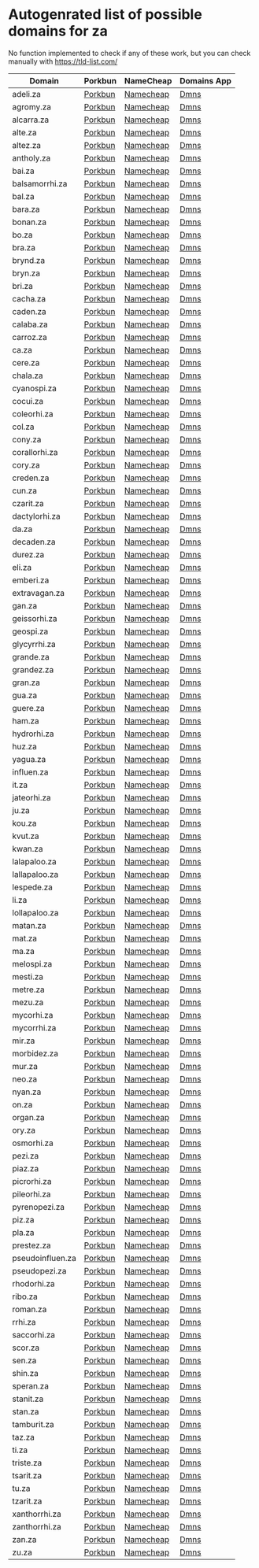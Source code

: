 # Autogenrated list of possible domains for za

No function implemented to check if any of these work, but you can check manually with https://tld-list.com/

| Domain | Porkbun | NameCheap | Domains App |
|---|---|---|---|
| adeli.za | [Porkbun](https://porkbun.com/checkout/search?prb=e814663da1&tlds=&idnLanguage=&search=search&q=adeli.za) | [Namecheap](https://www.namecheap.com/domains/registration/results/?domain=adeli.za) | [Dmns](https://dmns.app/domains?q=adeli.za) |
| agromy.za | [Porkbun](https://porkbun.com/checkout/search?prb=e814663da1&tlds=&idnLanguage=&search=search&q=agromy.za) | [Namecheap](https://www.namecheap.com/domains/registration/results/?domain=agromy.za) | [Dmns](https://dmns.app/domains?q=agromy.za) |
| alcarra.za | [Porkbun](https://porkbun.com/checkout/search?prb=e814663da1&tlds=&idnLanguage=&search=search&q=alcarra.za) | [Namecheap](https://www.namecheap.com/domains/registration/results/?domain=alcarra.za) | [Dmns](https://dmns.app/domains?q=alcarra.za) |
| alte.za | [Porkbun](https://porkbun.com/checkout/search?prb=e814663da1&tlds=&idnLanguage=&search=search&q=alte.za) | [Namecheap](https://www.namecheap.com/domains/registration/results/?domain=alte.za) | [Dmns](https://dmns.app/domains?q=alte.za) |
| altez.za | [Porkbun](https://porkbun.com/checkout/search?prb=e814663da1&tlds=&idnLanguage=&search=search&q=altez.za) | [Namecheap](https://www.namecheap.com/domains/registration/results/?domain=altez.za) | [Dmns](https://dmns.app/domains?q=altez.za) |
| antholy.za | [Porkbun](https://porkbun.com/checkout/search?prb=e814663da1&tlds=&idnLanguage=&search=search&q=antholy.za) | [Namecheap](https://www.namecheap.com/domains/registration/results/?domain=antholy.za) | [Dmns](https://dmns.app/domains?q=antholy.za) |
| bai.za | [Porkbun](https://porkbun.com/checkout/search?prb=e814663da1&tlds=&idnLanguage=&search=search&q=bai.za) | [Namecheap](https://www.namecheap.com/domains/registration/results/?domain=bai.za) | [Dmns](https://dmns.app/domains?q=bai.za) |
| balsamorrhi.za | [Porkbun](https://porkbun.com/checkout/search?prb=e814663da1&tlds=&idnLanguage=&search=search&q=balsamorrhi.za) | [Namecheap](https://www.namecheap.com/domains/registration/results/?domain=balsamorrhi.za) | [Dmns](https://dmns.app/domains?q=balsamorrhi.za) |
| bal.za | [Porkbun](https://porkbun.com/checkout/search?prb=e814663da1&tlds=&idnLanguage=&search=search&q=bal.za) | [Namecheap](https://www.namecheap.com/domains/registration/results/?domain=bal.za) | [Dmns](https://dmns.app/domains?q=bal.za) |
| bara.za | [Porkbun](https://porkbun.com/checkout/search?prb=e814663da1&tlds=&idnLanguage=&search=search&q=bara.za) | [Namecheap](https://www.namecheap.com/domains/registration/results/?domain=bara.za) | [Dmns](https://dmns.app/domains?q=bara.za) |
| bonan.za | [Porkbun](https://porkbun.com/checkout/search?prb=e814663da1&tlds=&idnLanguage=&search=search&q=bonan.za) | [Namecheap](https://www.namecheap.com/domains/registration/results/?domain=bonan.za) | [Dmns](https://dmns.app/domains?q=bonan.za) |
| bo.za | [Porkbun](https://porkbun.com/checkout/search?prb=e814663da1&tlds=&idnLanguage=&search=search&q=bo.za) | [Namecheap](https://www.namecheap.com/domains/registration/results/?domain=bo.za) | [Dmns](https://dmns.app/domains?q=bo.za) |
| bra.za | [Porkbun](https://porkbun.com/checkout/search?prb=e814663da1&tlds=&idnLanguage=&search=search&q=bra.za) | [Namecheap](https://www.namecheap.com/domains/registration/results/?domain=bra.za) | [Dmns](https://dmns.app/domains?q=bra.za) |
| brynd.za | [Porkbun](https://porkbun.com/checkout/search?prb=e814663da1&tlds=&idnLanguage=&search=search&q=brynd.za) | [Namecheap](https://www.namecheap.com/domains/registration/results/?domain=brynd.za) | [Dmns](https://dmns.app/domains?q=brynd.za) |
| bryn.za | [Porkbun](https://porkbun.com/checkout/search?prb=e814663da1&tlds=&idnLanguage=&search=search&q=bryn.za) | [Namecheap](https://www.namecheap.com/domains/registration/results/?domain=bryn.za) | [Dmns](https://dmns.app/domains?q=bryn.za) |
| bri.za | [Porkbun](https://porkbun.com/checkout/search?prb=e814663da1&tlds=&idnLanguage=&search=search&q=bri.za) | [Namecheap](https://www.namecheap.com/domains/registration/results/?domain=bri.za) | [Dmns](https://dmns.app/domains?q=bri.za) |
| cacha.za | [Porkbun](https://porkbun.com/checkout/search?prb=e814663da1&tlds=&idnLanguage=&search=search&q=cacha.za) | [Namecheap](https://www.namecheap.com/domains/registration/results/?domain=cacha.za) | [Dmns](https://dmns.app/domains?q=cacha.za) |
| caden.za | [Porkbun](https://porkbun.com/checkout/search?prb=e814663da1&tlds=&idnLanguage=&search=search&q=caden.za) | [Namecheap](https://www.namecheap.com/domains/registration/results/?domain=caden.za) | [Dmns](https://dmns.app/domains?q=caden.za) |
| calaba.za | [Porkbun](https://porkbun.com/checkout/search?prb=e814663da1&tlds=&idnLanguage=&search=search&q=calaba.za) | [Namecheap](https://www.namecheap.com/domains/registration/results/?domain=calaba.za) | [Dmns](https://dmns.app/domains?q=calaba.za) |
| carroz.za | [Porkbun](https://porkbun.com/checkout/search?prb=e814663da1&tlds=&idnLanguage=&search=search&q=carroz.za) | [Namecheap](https://www.namecheap.com/domains/registration/results/?domain=carroz.za) | [Dmns](https://dmns.app/domains?q=carroz.za) |
| ca.za | [Porkbun](https://porkbun.com/checkout/search?prb=e814663da1&tlds=&idnLanguage=&search=search&q=ca.za) | [Namecheap](https://www.namecheap.com/domains/registration/results/?domain=ca.za) | [Dmns](https://dmns.app/domains?q=ca.za) |
| cere.za | [Porkbun](https://porkbun.com/checkout/search?prb=e814663da1&tlds=&idnLanguage=&search=search&q=cere.za) | [Namecheap](https://www.namecheap.com/domains/registration/results/?domain=cere.za) | [Dmns](https://dmns.app/domains?q=cere.za) |
| chala.za | [Porkbun](https://porkbun.com/checkout/search?prb=e814663da1&tlds=&idnLanguage=&search=search&q=chala.za) | [Namecheap](https://www.namecheap.com/domains/registration/results/?domain=chala.za) | [Dmns](https://dmns.app/domains?q=chala.za) |
| cyanospi.za | [Porkbun](https://porkbun.com/checkout/search?prb=e814663da1&tlds=&idnLanguage=&search=search&q=cyanospi.za) | [Namecheap](https://www.namecheap.com/domains/registration/results/?domain=cyanospi.za) | [Dmns](https://dmns.app/domains?q=cyanospi.za) |
| cocui.za | [Porkbun](https://porkbun.com/checkout/search?prb=e814663da1&tlds=&idnLanguage=&search=search&q=cocui.za) | [Namecheap](https://www.namecheap.com/domains/registration/results/?domain=cocui.za) | [Dmns](https://dmns.app/domains?q=cocui.za) |
| coleorhi.za | [Porkbun](https://porkbun.com/checkout/search?prb=e814663da1&tlds=&idnLanguage=&search=search&q=coleorhi.za) | [Namecheap](https://www.namecheap.com/domains/registration/results/?domain=coleorhi.za) | [Dmns](https://dmns.app/domains?q=coleorhi.za) |
| col.za | [Porkbun](https://porkbun.com/checkout/search?prb=e814663da1&tlds=&idnLanguage=&search=search&q=col.za) | [Namecheap](https://www.namecheap.com/domains/registration/results/?domain=col.za) | [Dmns](https://dmns.app/domains?q=col.za) |
| cony.za | [Porkbun](https://porkbun.com/checkout/search?prb=e814663da1&tlds=&idnLanguage=&search=search&q=cony.za) | [Namecheap](https://www.namecheap.com/domains/registration/results/?domain=cony.za) | [Dmns](https://dmns.app/domains?q=cony.za) |
| corallorhi.za | [Porkbun](https://porkbun.com/checkout/search?prb=e814663da1&tlds=&idnLanguage=&search=search&q=corallorhi.za) | [Namecheap](https://www.namecheap.com/domains/registration/results/?domain=corallorhi.za) | [Dmns](https://dmns.app/domains?q=corallorhi.za) |
| cory.za | [Porkbun](https://porkbun.com/checkout/search?prb=e814663da1&tlds=&idnLanguage=&search=search&q=cory.za) | [Namecheap](https://www.namecheap.com/domains/registration/results/?domain=cory.za) | [Dmns](https://dmns.app/domains?q=cory.za) |
| creden.za | [Porkbun](https://porkbun.com/checkout/search?prb=e814663da1&tlds=&idnLanguage=&search=search&q=creden.za) | [Namecheap](https://www.namecheap.com/domains/registration/results/?domain=creden.za) | [Dmns](https://dmns.app/domains?q=creden.za) |
| cun.za | [Porkbun](https://porkbun.com/checkout/search?prb=e814663da1&tlds=&idnLanguage=&search=search&q=cun.za) | [Namecheap](https://www.namecheap.com/domains/registration/results/?domain=cun.za) | [Dmns](https://dmns.app/domains?q=cun.za) |
| czarit.za | [Porkbun](https://porkbun.com/checkout/search?prb=e814663da1&tlds=&idnLanguage=&search=search&q=czarit.za) | [Namecheap](https://www.namecheap.com/domains/registration/results/?domain=czarit.za) | [Dmns](https://dmns.app/domains?q=czarit.za) |
| dactylorhi.za | [Porkbun](https://porkbun.com/checkout/search?prb=e814663da1&tlds=&idnLanguage=&search=search&q=dactylorhi.za) | [Namecheap](https://www.namecheap.com/domains/registration/results/?domain=dactylorhi.za) | [Dmns](https://dmns.app/domains?q=dactylorhi.za) |
| da.za | [Porkbun](https://porkbun.com/checkout/search?prb=e814663da1&tlds=&idnLanguage=&search=search&q=da.za) | [Namecheap](https://www.namecheap.com/domains/registration/results/?domain=da.za) | [Dmns](https://dmns.app/domains?q=da.za) |
| decaden.za | [Porkbun](https://porkbun.com/checkout/search?prb=e814663da1&tlds=&idnLanguage=&search=search&q=decaden.za) | [Namecheap](https://www.namecheap.com/domains/registration/results/?domain=decaden.za) | [Dmns](https://dmns.app/domains?q=decaden.za) |
| durez.za | [Porkbun](https://porkbun.com/checkout/search?prb=e814663da1&tlds=&idnLanguage=&search=search&q=durez.za) | [Namecheap](https://www.namecheap.com/domains/registration/results/?domain=durez.za) | [Dmns](https://dmns.app/domains?q=durez.za) |
| eli.za | [Porkbun](https://porkbun.com/checkout/search?prb=e814663da1&tlds=&idnLanguage=&search=search&q=eli.za) | [Namecheap](https://www.namecheap.com/domains/registration/results/?domain=eli.za) | [Dmns](https://dmns.app/domains?q=eli.za) |
| emberi.za | [Porkbun](https://porkbun.com/checkout/search?prb=e814663da1&tlds=&idnLanguage=&search=search&q=emberi.za) | [Namecheap](https://www.namecheap.com/domains/registration/results/?domain=emberi.za) | [Dmns](https://dmns.app/domains?q=emberi.za) |
| extravagan.za | [Porkbun](https://porkbun.com/checkout/search?prb=e814663da1&tlds=&idnLanguage=&search=search&q=extravagan.za) | [Namecheap](https://www.namecheap.com/domains/registration/results/?domain=extravagan.za) | [Dmns](https://dmns.app/domains?q=extravagan.za) |
| gan.za | [Porkbun](https://porkbun.com/checkout/search?prb=e814663da1&tlds=&idnLanguage=&search=search&q=gan.za) | [Namecheap](https://www.namecheap.com/domains/registration/results/?domain=gan.za) | [Dmns](https://dmns.app/domains?q=gan.za) |
| geissorhi.za | [Porkbun](https://porkbun.com/checkout/search?prb=e814663da1&tlds=&idnLanguage=&search=search&q=geissorhi.za) | [Namecheap](https://www.namecheap.com/domains/registration/results/?domain=geissorhi.za) | [Dmns](https://dmns.app/domains?q=geissorhi.za) |
| geospi.za | [Porkbun](https://porkbun.com/checkout/search?prb=e814663da1&tlds=&idnLanguage=&search=search&q=geospi.za) | [Namecheap](https://www.namecheap.com/domains/registration/results/?domain=geospi.za) | [Dmns](https://dmns.app/domains?q=geospi.za) |
| glycyrrhi.za | [Porkbun](https://porkbun.com/checkout/search?prb=e814663da1&tlds=&idnLanguage=&search=search&q=glycyrrhi.za) | [Namecheap](https://www.namecheap.com/domains/registration/results/?domain=glycyrrhi.za) | [Dmns](https://dmns.app/domains?q=glycyrrhi.za) |
| grande.za | [Porkbun](https://porkbun.com/checkout/search?prb=e814663da1&tlds=&idnLanguage=&search=search&q=grande.za) | [Namecheap](https://www.namecheap.com/domains/registration/results/?domain=grande.za) | [Dmns](https://dmns.app/domains?q=grande.za) |
| grandez.za | [Porkbun](https://porkbun.com/checkout/search?prb=e814663da1&tlds=&idnLanguage=&search=search&q=grandez.za) | [Namecheap](https://www.namecheap.com/domains/registration/results/?domain=grandez.za) | [Dmns](https://dmns.app/domains?q=grandez.za) |
| gran.za | [Porkbun](https://porkbun.com/checkout/search?prb=e814663da1&tlds=&idnLanguage=&search=search&q=gran.za) | [Namecheap](https://www.namecheap.com/domains/registration/results/?domain=gran.za) | [Dmns](https://dmns.app/domains?q=gran.za) |
| gua.za | [Porkbun](https://porkbun.com/checkout/search?prb=e814663da1&tlds=&idnLanguage=&search=search&q=gua.za) | [Namecheap](https://www.namecheap.com/domains/registration/results/?domain=gua.za) | [Dmns](https://dmns.app/domains?q=gua.za) |
| guere.za | [Porkbun](https://porkbun.com/checkout/search?prb=e814663da1&tlds=&idnLanguage=&search=search&q=guere.za) | [Namecheap](https://www.namecheap.com/domains/registration/results/?domain=guere.za) | [Dmns](https://dmns.app/domains?q=guere.za) |
| ham.za | [Porkbun](https://porkbun.com/checkout/search?prb=e814663da1&tlds=&idnLanguage=&search=search&q=ham.za) | [Namecheap](https://www.namecheap.com/domains/registration/results/?domain=ham.za) | [Dmns](https://dmns.app/domains?q=ham.za) |
| hydrorhi.za | [Porkbun](https://porkbun.com/checkout/search?prb=e814663da1&tlds=&idnLanguage=&search=search&q=hydrorhi.za) | [Namecheap](https://www.namecheap.com/domains/registration/results/?domain=hydrorhi.za) | [Dmns](https://dmns.app/domains?q=hydrorhi.za) |
| huz.za | [Porkbun](https://porkbun.com/checkout/search?prb=e814663da1&tlds=&idnLanguage=&search=search&q=huz.za) | [Namecheap](https://www.namecheap.com/domains/registration/results/?domain=huz.za) | [Dmns](https://dmns.app/domains?q=huz.za) |
| yagua.za | [Porkbun](https://porkbun.com/checkout/search?prb=e814663da1&tlds=&idnLanguage=&search=search&q=yagua.za) | [Namecheap](https://www.namecheap.com/domains/registration/results/?domain=yagua.za) | [Dmns](https://dmns.app/domains?q=yagua.za) |
| influen.za | [Porkbun](https://porkbun.com/checkout/search?prb=e814663da1&tlds=&idnLanguage=&search=search&q=influen.za) | [Namecheap](https://www.namecheap.com/domains/registration/results/?domain=influen.za) | [Dmns](https://dmns.app/domains?q=influen.za) |
| it.za | [Porkbun](https://porkbun.com/checkout/search?prb=e814663da1&tlds=&idnLanguage=&search=search&q=it.za) | [Namecheap](https://www.namecheap.com/domains/registration/results/?domain=it.za) | [Dmns](https://dmns.app/domains?q=it.za) |
| jateorhi.za | [Porkbun](https://porkbun.com/checkout/search?prb=e814663da1&tlds=&idnLanguage=&search=search&q=jateorhi.za) | [Namecheap](https://www.namecheap.com/domains/registration/results/?domain=jateorhi.za) | [Dmns](https://dmns.app/domains?q=jateorhi.za) |
| ju.za | [Porkbun](https://porkbun.com/checkout/search?prb=e814663da1&tlds=&idnLanguage=&search=search&q=ju.za) | [Namecheap](https://www.namecheap.com/domains/registration/results/?domain=ju.za) | [Dmns](https://dmns.app/domains?q=ju.za) |
| kou.za | [Porkbun](https://porkbun.com/checkout/search?prb=e814663da1&tlds=&idnLanguage=&search=search&q=kou.za) | [Namecheap](https://www.namecheap.com/domains/registration/results/?domain=kou.za) | [Dmns](https://dmns.app/domains?q=kou.za) |
| kvut.za | [Porkbun](https://porkbun.com/checkout/search?prb=e814663da1&tlds=&idnLanguage=&search=search&q=kvut.za) | [Namecheap](https://www.namecheap.com/domains/registration/results/?domain=kvut.za) | [Dmns](https://dmns.app/domains?q=kvut.za) |
| kwan.za | [Porkbun](https://porkbun.com/checkout/search?prb=e814663da1&tlds=&idnLanguage=&search=search&q=kwan.za) | [Namecheap](https://www.namecheap.com/domains/registration/results/?domain=kwan.za) | [Dmns](https://dmns.app/domains?q=kwan.za) |
| lalapaloo.za | [Porkbun](https://porkbun.com/checkout/search?prb=e814663da1&tlds=&idnLanguage=&search=search&q=lalapaloo.za) | [Namecheap](https://www.namecheap.com/domains/registration/results/?domain=lalapaloo.za) | [Dmns](https://dmns.app/domains?q=lalapaloo.za) |
| lallapaloo.za | [Porkbun](https://porkbun.com/checkout/search?prb=e814663da1&tlds=&idnLanguage=&search=search&q=lallapaloo.za) | [Namecheap](https://www.namecheap.com/domains/registration/results/?domain=lallapaloo.za) | [Dmns](https://dmns.app/domains?q=lallapaloo.za) |
| lespede.za | [Porkbun](https://porkbun.com/checkout/search?prb=e814663da1&tlds=&idnLanguage=&search=search&q=lespede.za) | [Namecheap](https://www.namecheap.com/domains/registration/results/?domain=lespede.za) | [Dmns](https://dmns.app/domains?q=lespede.za) |
| li.za | [Porkbun](https://porkbun.com/checkout/search?prb=e814663da1&tlds=&idnLanguage=&search=search&q=li.za) | [Namecheap](https://www.namecheap.com/domains/registration/results/?domain=li.za) | [Dmns](https://dmns.app/domains?q=li.za) |
| lollapaloo.za | [Porkbun](https://porkbun.com/checkout/search?prb=e814663da1&tlds=&idnLanguage=&search=search&q=lollapaloo.za) | [Namecheap](https://www.namecheap.com/domains/registration/results/?domain=lollapaloo.za) | [Dmns](https://dmns.app/domains?q=lollapaloo.za) |
| matan.za | [Porkbun](https://porkbun.com/checkout/search?prb=e814663da1&tlds=&idnLanguage=&search=search&q=matan.za) | [Namecheap](https://www.namecheap.com/domains/registration/results/?domain=matan.za) | [Dmns](https://dmns.app/domains?q=matan.za) |
| mat.za | [Porkbun](https://porkbun.com/checkout/search?prb=e814663da1&tlds=&idnLanguage=&search=search&q=mat.za) | [Namecheap](https://www.namecheap.com/domains/registration/results/?domain=mat.za) | [Dmns](https://dmns.app/domains?q=mat.za) |
| ma.za | [Porkbun](https://porkbun.com/checkout/search?prb=e814663da1&tlds=&idnLanguage=&search=search&q=ma.za) | [Namecheap](https://www.namecheap.com/domains/registration/results/?domain=ma.za) | [Dmns](https://dmns.app/domains?q=ma.za) |
| melospi.za | [Porkbun](https://porkbun.com/checkout/search?prb=e814663da1&tlds=&idnLanguage=&search=search&q=melospi.za) | [Namecheap](https://www.namecheap.com/domains/registration/results/?domain=melospi.za) | [Dmns](https://dmns.app/domains?q=melospi.za) |
| mesti.za | [Porkbun](https://porkbun.com/checkout/search?prb=e814663da1&tlds=&idnLanguage=&search=search&q=mesti.za) | [Namecheap](https://www.namecheap.com/domains/registration/results/?domain=mesti.za) | [Dmns](https://dmns.app/domains?q=mesti.za) |
| metre.za | [Porkbun](https://porkbun.com/checkout/search?prb=e814663da1&tlds=&idnLanguage=&search=search&q=metre.za) | [Namecheap](https://www.namecheap.com/domains/registration/results/?domain=metre.za) | [Dmns](https://dmns.app/domains?q=metre.za) |
| mezu.za | [Porkbun](https://porkbun.com/checkout/search?prb=e814663da1&tlds=&idnLanguage=&search=search&q=mezu.za) | [Namecheap](https://www.namecheap.com/domains/registration/results/?domain=mezu.za) | [Dmns](https://dmns.app/domains?q=mezu.za) |
| mycorhi.za | [Porkbun](https://porkbun.com/checkout/search?prb=e814663da1&tlds=&idnLanguage=&search=search&q=mycorhi.za) | [Namecheap](https://www.namecheap.com/domains/registration/results/?domain=mycorhi.za) | [Dmns](https://dmns.app/domains?q=mycorhi.za) |
| mycorrhi.za | [Porkbun](https://porkbun.com/checkout/search?prb=e814663da1&tlds=&idnLanguage=&search=search&q=mycorrhi.za) | [Namecheap](https://www.namecheap.com/domains/registration/results/?domain=mycorrhi.za) | [Dmns](https://dmns.app/domains?q=mycorrhi.za) |
| mir.za | [Porkbun](https://porkbun.com/checkout/search?prb=e814663da1&tlds=&idnLanguage=&search=search&q=mir.za) | [Namecheap](https://www.namecheap.com/domains/registration/results/?domain=mir.za) | [Dmns](https://dmns.app/domains?q=mir.za) |
| morbidez.za | [Porkbun](https://porkbun.com/checkout/search?prb=e814663da1&tlds=&idnLanguage=&search=search&q=morbidez.za) | [Namecheap](https://www.namecheap.com/domains/registration/results/?domain=morbidez.za) | [Dmns](https://dmns.app/domains?q=morbidez.za) |
| mur.za | [Porkbun](https://porkbun.com/checkout/search?prb=e814663da1&tlds=&idnLanguage=&search=search&q=mur.za) | [Namecheap](https://www.namecheap.com/domains/registration/results/?domain=mur.za) | [Dmns](https://dmns.app/domains?q=mur.za) |
| neo.za | [Porkbun](https://porkbun.com/checkout/search?prb=e814663da1&tlds=&idnLanguage=&search=search&q=neo.za) | [Namecheap](https://www.namecheap.com/domains/registration/results/?domain=neo.za) | [Dmns](https://dmns.app/domains?q=neo.za) |
| nyan.za | [Porkbun](https://porkbun.com/checkout/search?prb=e814663da1&tlds=&idnLanguage=&search=search&q=nyan.za) | [Namecheap](https://www.namecheap.com/domains/registration/results/?domain=nyan.za) | [Dmns](https://dmns.app/domains?q=nyan.za) |
| on.za | [Porkbun](https://porkbun.com/checkout/search?prb=e814663da1&tlds=&idnLanguage=&search=search&q=on.za) | [Namecheap](https://www.namecheap.com/domains/registration/results/?domain=on.za) | [Dmns](https://dmns.app/domains?q=on.za) |
| organ.za | [Porkbun](https://porkbun.com/checkout/search?prb=e814663da1&tlds=&idnLanguage=&search=search&q=organ.za) | [Namecheap](https://www.namecheap.com/domains/registration/results/?domain=organ.za) | [Dmns](https://dmns.app/domains?q=organ.za) |
| ory.za | [Porkbun](https://porkbun.com/checkout/search?prb=e814663da1&tlds=&idnLanguage=&search=search&q=ory.za) | [Namecheap](https://www.namecheap.com/domains/registration/results/?domain=ory.za) | [Dmns](https://dmns.app/domains?q=ory.za) |
| osmorhi.za | [Porkbun](https://porkbun.com/checkout/search?prb=e814663da1&tlds=&idnLanguage=&search=search&q=osmorhi.za) | [Namecheap](https://www.namecheap.com/domains/registration/results/?domain=osmorhi.za) | [Dmns](https://dmns.app/domains?q=osmorhi.za) |
| pezi.za | [Porkbun](https://porkbun.com/checkout/search?prb=e814663da1&tlds=&idnLanguage=&search=search&q=pezi.za) | [Namecheap](https://www.namecheap.com/domains/registration/results/?domain=pezi.za) | [Dmns](https://dmns.app/domains?q=pezi.za) |
| piaz.za | [Porkbun](https://porkbun.com/checkout/search?prb=e814663da1&tlds=&idnLanguage=&search=search&q=piaz.za) | [Namecheap](https://www.namecheap.com/domains/registration/results/?domain=piaz.za) | [Dmns](https://dmns.app/domains?q=piaz.za) |
| picrorhi.za | [Porkbun](https://porkbun.com/checkout/search?prb=e814663da1&tlds=&idnLanguage=&search=search&q=picrorhi.za) | [Namecheap](https://www.namecheap.com/domains/registration/results/?domain=picrorhi.za) | [Dmns](https://dmns.app/domains?q=picrorhi.za) |
| pileorhi.za | [Porkbun](https://porkbun.com/checkout/search?prb=e814663da1&tlds=&idnLanguage=&search=search&q=pileorhi.za) | [Namecheap](https://www.namecheap.com/domains/registration/results/?domain=pileorhi.za) | [Dmns](https://dmns.app/domains?q=pileorhi.za) |
| pyrenopezi.za | [Porkbun](https://porkbun.com/checkout/search?prb=e814663da1&tlds=&idnLanguage=&search=search&q=pyrenopezi.za) | [Namecheap](https://www.namecheap.com/domains/registration/results/?domain=pyrenopezi.za) | [Dmns](https://dmns.app/domains?q=pyrenopezi.za) |
| piz.za | [Porkbun](https://porkbun.com/checkout/search?prb=e814663da1&tlds=&idnLanguage=&search=search&q=piz.za) | [Namecheap](https://www.namecheap.com/domains/registration/results/?domain=piz.za) | [Dmns](https://dmns.app/domains?q=piz.za) |
| pla.za | [Porkbun](https://porkbun.com/checkout/search?prb=e814663da1&tlds=&idnLanguage=&search=search&q=pla.za) | [Namecheap](https://www.namecheap.com/domains/registration/results/?domain=pla.za) | [Dmns](https://dmns.app/domains?q=pla.za) |
| prestez.za | [Porkbun](https://porkbun.com/checkout/search?prb=e814663da1&tlds=&idnLanguage=&search=search&q=prestez.za) | [Namecheap](https://www.namecheap.com/domains/registration/results/?domain=prestez.za) | [Dmns](https://dmns.app/domains?q=prestez.za) |
| pseudoinfluen.za | [Porkbun](https://porkbun.com/checkout/search?prb=e814663da1&tlds=&idnLanguage=&search=search&q=pseudoinfluen.za) | [Namecheap](https://www.namecheap.com/domains/registration/results/?domain=pseudoinfluen.za) | [Dmns](https://dmns.app/domains?q=pseudoinfluen.za) |
| pseudopezi.za | [Porkbun](https://porkbun.com/checkout/search?prb=e814663da1&tlds=&idnLanguage=&search=search&q=pseudopezi.za) | [Namecheap](https://www.namecheap.com/domains/registration/results/?domain=pseudopezi.za) | [Dmns](https://dmns.app/domains?q=pseudopezi.za) |
| rhodorhi.za | [Porkbun](https://porkbun.com/checkout/search?prb=e814663da1&tlds=&idnLanguage=&search=search&q=rhodorhi.za) | [Namecheap](https://www.namecheap.com/domains/registration/results/?domain=rhodorhi.za) | [Dmns](https://dmns.app/domains?q=rhodorhi.za) |
| ribo.za | [Porkbun](https://porkbun.com/checkout/search?prb=e814663da1&tlds=&idnLanguage=&search=search&q=ribo.za) | [Namecheap](https://www.namecheap.com/domains/registration/results/?domain=ribo.za) | [Dmns](https://dmns.app/domains?q=ribo.za) |
| roman.za | [Porkbun](https://porkbun.com/checkout/search?prb=e814663da1&tlds=&idnLanguage=&search=search&q=roman.za) | [Namecheap](https://www.namecheap.com/domains/registration/results/?domain=roman.za) | [Dmns](https://dmns.app/domains?q=roman.za) |
| rrhi.za | [Porkbun](https://porkbun.com/checkout/search?prb=e814663da1&tlds=&idnLanguage=&search=search&q=rrhi.za) | [Namecheap](https://www.namecheap.com/domains/registration/results/?domain=rrhi.za) | [Dmns](https://dmns.app/domains?q=rrhi.za) |
| saccorhi.za | [Porkbun](https://porkbun.com/checkout/search?prb=e814663da1&tlds=&idnLanguage=&search=search&q=saccorhi.za) | [Namecheap](https://www.namecheap.com/domains/registration/results/?domain=saccorhi.za) | [Dmns](https://dmns.app/domains?q=saccorhi.za) |
| scor.za | [Porkbun](https://porkbun.com/checkout/search?prb=e814663da1&tlds=&idnLanguage=&search=search&q=scor.za) | [Namecheap](https://www.namecheap.com/domains/registration/results/?domain=scor.za) | [Dmns](https://dmns.app/domains?q=scor.za) |
| sen.za | [Porkbun](https://porkbun.com/checkout/search?prb=e814663da1&tlds=&idnLanguage=&search=search&q=sen.za) | [Namecheap](https://www.namecheap.com/domains/registration/results/?domain=sen.za) | [Dmns](https://dmns.app/domains?q=sen.za) |
| shin.za | [Porkbun](https://porkbun.com/checkout/search?prb=e814663da1&tlds=&idnLanguage=&search=search&q=shin.za) | [Namecheap](https://www.namecheap.com/domains/registration/results/?domain=shin.za) | [Dmns](https://dmns.app/domains?q=shin.za) |
| speran.za | [Porkbun](https://porkbun.com/checkout/search?prb=e814663da1&tlds=&idnLanguage=&search=search&q=speran.za) | [Namecheap](https://www.namecheap.com/domains/registration/results/?domain=speran.za) | [Dmns](https://dmns.app/domains?q=speran.za) |
| stanit.za | [Porkbun](https://porkbun.com/checkout/search?prb=e814663da1&tlds=&idnLanguage=&search=search&q=stanit.za) | [Namecheap](https://www.namecheap.com/domains/registration/results/?domain=stanit.za) | [Dmns](https://dmns.app/domains?q=stanit.za) |
| stan.za | [Porkbun](https://porkbun.com/checkout/search?prb=e814663da1&tlds=&idnLanguage=&search=search&q=stan.za) | [Namecheap](https://www.namecheap.com/domains/registration/results/?domain=stan.za) | [Dmns](https://dmns.app/domains?q=stan.za) |
| tamburit.za | [Porkbun](https://porkbun.com/checkout/search?prb=e814663da1&tlds=&idnLanguage=&search=search&q=tamburit.za) | [Namecheap](https://www.namecheap.com/domains/registration/results/?domain=tamburit.za) | [Dmns](https://dmns.app/domains?q=tamburit.za) |
| taz.za | [Porkbun](https://porkbun.com/checkout/search?prb=e814663da1&tlds=&idnLanguage=&search=search&q=taz.za) | [Namecheap](https://www.namecheap.com/domains/registration/results/?domain=taz.za) | [Dmns](https://dmns.app/domains?q=taz.za) |
| ti.za | [Porkbun](https://porkbun.com/checkout/search?prb=e814663da1&tlds=&idnLanguage=&search=search&q=ti.za) | [Namecheap](https://www.namecheap.com/domains/registration/results/?domain=ti.za) | [Dmns](https://dmns.app/domains?q=ti.za) |
| triste.za | [Porkbun](https://porkbun.com/checkout/search?prb=e814663da1&tlds=&idnLanguage=&search=search&q=triste.za) | [Namecheap](https://www.namecheap.com/domains/registration/results/?domain=triste.za) | [Dmns](https://dmns.app/domains?q=triste.za) |
| tsarit.za | [Porkbun](https://porkbun.com/checkout/search?prb=e814663da1&tlds=&idnLanguage=&search=search&q=tsarit.za) | [Namecheap](https://www.namecheap.com/domains/registration/results/?domain=tsarit.za) | [Dmns](https://dmns.app/domains?q=tsarit.za) |
| tu.za | [Porkbun](https://porkbun.com/checkout/search?prb=e814663da1&tlds=&idnLanguage=&search=search&q=tu.za) | [Namecheap](https://www.namecheap.com/domains/registration/results/?domain=tu.za) | [Dmns](https://dmns.app/domains?q=tu.za) |
| tzarit.za | [Porkbun](https://porkbun.com/checkout/search?prb=e814663da1&tlds=&idnLanguage=&search=search&q=tzarit.za) | [Namecheap](https://www.namecheap.com/domains/registration/results/?domain=tzarit.za) | [Dmns](https://dmns.app/domains?q=tzarit.za) |
| xanthorrhi.za | [Porkbun](https://porkbun.com/checkout/search?prb=e814663da1&tlds=&idnLanguage=&search=search&q=xanthorrhi.za) | [Namecheap](https://www.namecheap.com/domains/registration/results/?domain=xanthorrhi.za) | [Dmns](https://dmns.app/domains?q=xanthorrhi.za) |
| zanthorrhi.za | [Porkbun](https://porkbun.com/checkout/search?prb=e814663da1&tlds=&idnLanguage=&search=search&q=zanthorrhi.za) | [Namecheap](https://www.namecheap.com/domains/registration/results/?domain=zanthorrhi.za) | [Dmns](https://dmns.app/domains?q=zanthorrhi.za) |
| zan.za | [Porkbun](https://porkbun.com/checkout/search?prb=e814663da1&tlds=&idnLanguage=&search=search&q=zan.za) | [Namecheap](https://www.namecheap.com/domains/registration/results/?domain=zan.za) | [Dmns](https://dmns.app/domains?q=zan.za) |
| zu.za | [Porkbun](https://porkbun.com/checkout/search?prb=e814663da1&tlds=&idnLanguage=&search=search&q=zu.za) | [Namecheap](https://www.namecheap.com/domains/registration/results/?domain=zu.za) | [Dmns](https://dmns.app/domains?q=zu.za) |
